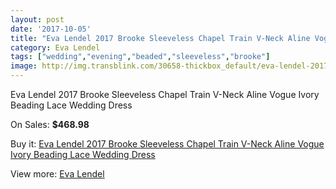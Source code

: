 ```yaml
---
layout: post
date: '2017-10-05'
title: "Eva Lendel 2017 Brooke Sleeveless Chapel Train V-Neck Aline Vogue Ivory Beading Lace Wedding Dress"
category: Eva Lendel
tags: ["wedding","evening","beaded","sleeveless","brooke"]
image: http://img.transblink.com/30658-thickbox_default/eva-lendel-2017-brooke-sleeveless-chapel-train-v-neck-aline-vogue-ivory-beading-lace-wedding-dress.jpg
---
```

Eva Lendel 2017 Brooke Sleeveless Chapel Train V-Neck Aline Vogue Ivory Beading Lace Wedding Dress

On Sales: **$468.98**
<a href="https://www.transblink.com/en/eva-lendel/10293-eva-lendel-2017-brooke-sleeveless-chapel-train-v-neck-aline-vogue-ivory-beading-lace-wedding-dress.html"><amp-img layout="responsive" width="600" height="600" src="//img.transblink.com/30658-thickbox_default/eva-lendel-2017-brooke-sleeveless-chapel-train-v-neck-aline-vogue-ivory-beading-lace-wedding-dress.jpg" alt="Eva Lendel 2017 Brooke Sleeveless Chapel Train V-Neck Aline Vogue Ivory Beading Lace Wedding Dress 0" /></a>
<a href="https://www.transblink.com/en/eva-lendel/10293-eva-lendel-2017-brooke-sleeveless-chapel-train-v-neck-aline-vogue-ivory-beading-lace-wedding-dress.html"><amp-img layout="responsive" width="600" height="600" src="//img.transblink.com/30663-thickbox_default/eva-lendel-2017-brooke-sleeveless-chapel-train-v-neck-aline-vogue-ivory-beading-lace-wedding-dress.jpg" alt="Eva Lendel 2017 Brooke Sleeveless Chapel Train V-Neck Aline Vogue Ivory Beading Lace Wedding Dress 1" /></a>
<a href="https://www.transblink.com/en/eva-lendel/10293-eva-lendel-2017-brooke-sleeveless-chapel-train-v-neck-aline-vogue-ivory-beading-lace-wedding-dress.html"><amp-img layout="responsive" width="600" height="600" src="//img.transblink.com/30662-thickbox_default/eva-lendel-2017-brooke-sleeveless-chapel-train-v-neck-aline-vogue-ivory-beading-lace-wedding-dress.jpg" alt="Eva Lendel 2017 Brooke Sleeveless Chapel Train V-Neck Aline Vogue Ivory Beading Lace Wedding Dress 2" /></a>
<a href="https://www.transblink.com/en/eva-lendel/10293-eva-lendel-2017-brooke-sleeveless-chapel-train-v-neck-aline-vogue-ivory-beading-lace-wedding-dress.html"><amp-img layout="responsive" width="600" height="600" src="//img.transblink.com/30661-thickbox_default/eva-lendel-2017-brooke-sleeveless-chapel-train-v-neck-aline-vogue-ivory-beading-lace-wedding-dress.jpg" alt="Eva Lendel 2017 Brooke Sleeveless Chapel Train V-Neck Aline Vogue Ivory Beading Lace Wedding Dress 3" /></a>
<a href="https://www.transblink.com/en/eva-lendel/10293-eva-lendel-2017-brooke-sleeveless-chapel-train-v-neck-aline-vogue-ivory-beading-lace-wedding-dress.html"><amp-img layout="responsive" width="600" height="600" src="//img.transblink.com/30660-thickbox_default/eva-lendel-2017-brooke-sleeveless-chapel-train-v-neck-aline-vogue-ivory-beading-lace-wedding-dress.jpg" alt="Eva Lendel 2017 Brooke Sleeveless Chapel Train V-Neck Aline Vogue Ivory Beading Lace Wedding Dress 4" /></a>
<a href="https://www.transblink.com/en/eva-lendel/10293-eva-lendel-2017-brooke-sleeveless-chapel-train-v-neck-aline-vogue-ivory-beading-lace-wedding-dress.html"><amp-img layout="responsive" width="600" height="600" src="//img.transblink.com/30659-thickbox_default/eva-lendel-2017-brooke-sleeveless-chapel-train-v-neck-aline-vogue-ivory-beading-lace-wedding-dress.jpg" alt="Eva Lendel 2017 Brooke Sleeveless Chapel Train V-Neck Aline Vogue Ivory Beading Lace Wedding Dress 5" /></a>

Buy it: [Eva Lendel 2017 Brooke Sleeveless Chapel Train V-Neck Aline Vogue Ivory Beading Lace Wedding Dress](https://www.transblink.com/en/eva-lendel/10293-eva-lendel-2017-brooke-sleeveless-chapel-train-v-neck-aline-vogue-ivory-beading-lace-wedding-dress.html "Eva Lendel 2017 Brooke Sleeveless Chapel Train V-Neck Aline Vogue Ivory Beading Lace Wedding Dress")

View more: [Eva Lendel](https://www.transblink.com/en/95-eva-lendel "Eva Lendel")